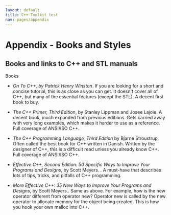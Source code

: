 ```yaml
---
layout: default
title: C++ Toolkit test
nav: pages/appendix
---
```



Appendix - Books and Styles
===========================

<a name="app1.books.html"></a>

Books and links to C++ and STL manuals
--------------------------------------

Books

-   *On To C++, by Patrick Henry Winston*. If you are looking for a short and concise tutorial, this is as close as you can get. It doesn't cover all of C++, but many of the essential features (except the STL). A decent first book to buy.

-   *The C++ Primer, Third Edition*, by Stanley Lippman and Josee Lajoie. A decent book, much expanded from previous editions. Gets carried away with very long examples, which makes it harder to use as a reference. Full coverage of ANSI/ISO C++.

-   *The C++ Programming Language, Third Edition* by Bjarne Stroustrup. Often called the best book for C++ written in Danish. Written by the designer of C++, this is a difficult read unless you already know C++. Full coverage of ANSI/ISO C++.

-   *Effective C++, Second Edition: 50 Specific Ways to Improve Your Programs and Designs*, by Scott Meyers. . A must-have that describes lots of tips, tricks, and pitfalls of C++ programming.

-   *More Effective C++: 35 New Ways to Improve Your Programs and Designs*, by Scott Meyers.. Same as above. For example, how is the new operator different from operator new? Operator new is called by the new operator to allocate memory for the object being created. This is how you hook your own malloc into C++.


